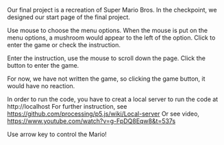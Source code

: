 Our final project is a recreation of Super Mario Bros. 
In the checkpoint, we designed our start page of the final project.

Use mouse to choose the menu options. 
When the mouse is put on the menu options, a mushroom would appear to the left of the option.
Click to enter the game or check the instruction.

Enter the instruction, use the mouse to scroll down the page. Click the button to enter the game.

For now, we have not written the game, so clicking the game button, it would have no reaction.

In order to run the code, you have to creat a local server to run the code at http://localhost
For further instruction, see https://github.com/processing/p5.js/wiki/Local-server
Or see video, https://www.youtube.com/watch?v=g-FpDQ8Eqw8&t=537s

Use arrow key to control the Mario!